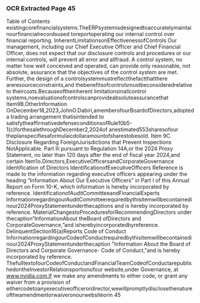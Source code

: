 ### OCR Extracted Page 45

Table of Contents
existingcorefinancialsystems.TheERPsystemisdesignedtoaccuratelymaintainourfinancialrecordsused toreportoperating
our internal control over financial reporting.
InherentLimitationsonEffectivenessofControls
Our management, including our Chief Executive Officer and Chief Financial Officer, does not expect that our disclosure controls and
procedures or our internal controls, will prevent all error and allfraud. A control system, no matter how well conceived and operated,
can provide only reasonable, not absolute, assurance that the objectives of the control system are met. Further, the design of a
controlsystemmustreflectthefactthatthere areresourceconstraints,and thebenefitsofcontrolsmustbeconsideredrelative to
theircosts.Becauseoftheinherent limitationsinallcontrol systems,noevaluationofcontrolscanprovideabsoluteassurancethat
Item9B.OtherInformation
OnDecember18,2023,JohnO.Dabiri,amemberofourBoardofDirectors,adopted a trading arrangement thatisintended to
satisfytheaffirmativedefenseconditionsofRule10b5-1(c)forthesalethroughDecember2,2024of anestimated553sharesofour
theplanspecifiesaformulaicdollaramountofsharestobesold.
Item 9C. Disclosure Regarding ForeignJurisdictions that Prevent Inspections
NotApplicable.
Part Ili
pursuant to Regulation 14A,or the 2024 Proxy Statement, no later than 120 days after the end of fiscal year 2024,and certain
Item1o.Directors,ExecutiveOfficersandCorporateGovernance
Identification of Directors
IdentificationofExecutiveOfficers
Reference is made to the information regarding executive officers appearing under the heading “Information About Our Executive
Officers" in Part I of this Annual Report on Form 10-K, which information is hereby incorporated by reference.
IdentificationofAuditCommitteeandFinancialExperts
InformationregardingourAuditCommitteerequiredbythisitemwillbecontainedinour2024ProxyStatementunderthecaptions
and is hereby incorporated by reference.
MaterialChangestoProceduresforRecommendingDirectors
under thecaption“InformationAbout theBoard ofDirectors and CorporateGovernance,”and isherebyincorporatedbyreference.
DelinquentSection16(a)Reports
Code of Conduct
InformationregardingourCodeofConductrequiredbythisitemwillbecontainedinour2024ProxyStatementunderthecaption
"Information About the Board of Directors and Corporate Governance- Code of Conduct,"and is hereby incorporated by reference.
ThefulltextofourCodeofConductandFinancialTeamCodeofConductarepublishedontheInvestorRelationsportionofour
website,under Governance, at www.nvidia.com.If we make any amendments to either code, or grant any waiver from a provision of
eithercodetoanyexecutiveofficerordirector,wewillpromptlydisclosethenatureoftheamendmentorwaiveronourwebsiteorin
45